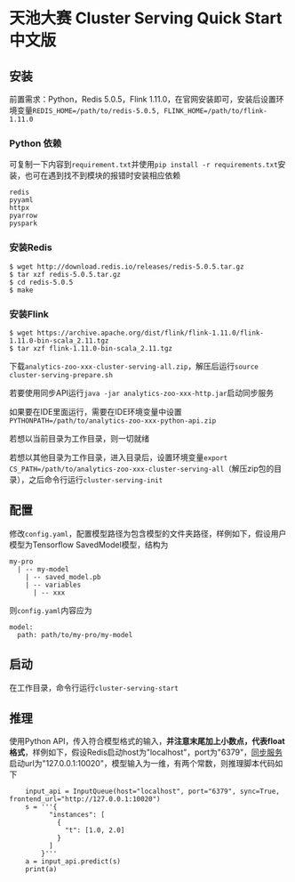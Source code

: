 # 天池大赛 Cluster Serving Quick Start 中文版

## 安装
前置需求：Python，Redis 5.0.5，Flink 1.11.0，在官网安装即可，安装后设置环境变量`REDIS_HOME=/path/to/redis-5.0.5, FLINK_HOME=/path/to/flink-1.11.0`
### Python 依赖
可复制一下内容到`requirement.txt`并使用`pip install -r requirements.txt`安装，也可在遇到找不到模块的报错时安装相应依赖
```
redis
pyyaml
httpx
pyarrow
pyspark
```
### 安装Redis
```
$ wget http://download.redis.io/releases/redis-5.0.5.tar.gz
$ tar xzf redis-5.0.5.tar.gz
$ cd redis-5.0.5
$ make
```
### 安装Flink
```
$ wget https://archive.apache.org/dist/flink/flink-1.11.0/flink-1.11.0-bin-scala_2.11.tgz
$ tar xzf flink-1.11.0-bin-scala_2.11.tgz
```

下载`analytics-zoo-xxx-cluster-serving-all.zip`，解压后运行`source cluster-serving-prepare.sh`

若要使用同步API运行`java -jar analytics-zoo-xxx-http.jar`启动同步服务

如果要在IDE里面运行，需要在IDE环境变量中设置`PYTHONPATH=/path/to/analytics-zoo-xxx-python-api.zip`

若想以当前目录为工作目录，则一切就绪

若想以其他目录为工作目录，进入目录后，设置环境变量`export CS_PATH=/path/to/analytics-zoo-xxx-cluster-serving-all`（解压zip包的目录），之后命令行运行`cluster-serving-init`
## 配置
修改`config.yaml`，配置模型路径为包含模型的文件夹路径，样例如下，假设用户模型为Tensorflow SavedModel模型，结构为
```
my-pro 
  | -- my-model
    | -- saved_model.pb
    | -- variables
      | -- xxx
```
则`config.yaml`内容应为
```
model:
  path: path/to/my-pro/my-model
```
## 启动
在工作目录，命令行运行`cluster-serving-start`

## 推理
使用Python API，传入符合模型格式的输入，**并注意末尾加上小数点，代表float格式**，样例如下，假设Redis启动host为"localhost"，port为"6379"，[同步服务](#安装)启动url为"127.0.0.1:10020"，模型输入为一维，有两个常数，则推理脚本代码如下
```
    input_api = InputQueue(host="localhost", port="6379", sync=True, frontend_url="http://127.0.0.1:10020")
    s = '''{
          "instances": [
            {
              "t": [1.0, 2.0]
            }
          ]
        }'''
    a = input_api.predict(s)
    print(a)
```
